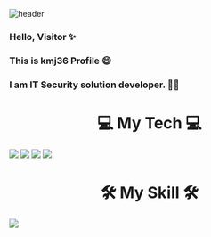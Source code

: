 ![header](https://capsule-render.vercel.app/api?type=waving&color=auto&height=300&section=header&text=kmj36%27s+Github&fontSize=100)
### Hello, Visitor ✨
### This is kmj36 Profile 😄
### I am IT Security solution developer. 🔐🔧

<h1 align = "center"><b> 💻 My Tech 💻 </b></h1>
<span><img src="https://img.shields.io/badge/c-%2300599C.svg?style=for-the-badge&logo=c&logoColor=white"/></span>
<span><img src="https://img.shields.io/badge/c++-00599C?style=for-the-badge&logo=c%2B%2B&logoColor=white%22"/></span>
<span><img src="https://img.shields.io/badge/python-3670A0?style=for-the-badge&logo=python&logoColor=ffdd54"/></span>
<span><img src="https://img.shields.io/badge/go-%2300ADD8.svg?style=for-the-badge&logo=go&logoColor=white"/></span>

<h1 align = "center"><b> 🛠 My Skill 🛠 </b></h1>
<span><img src="https://img.shields.io/badge/AWS-%23FF9900.svg?style=for-the-badge&logo=amazon-aws&logoColor=white"/></span>



<!--
**kmj36/kmj36** is a ✨ _special_ ✨ repository because its `README.md` (this file) appears on your GitHub profile.



Here are some ideas to get you started:

- 🔭 I’m currently working on ...
- 🌱 I’m currently learning ...
- 👯 I’m looking to collaborate on ...
- 🤔 I’m looking for help with ...
- 💬 Ask me about ...
- 📫 How to reach me: ...
- 😄 Pronouns: ...
- ⚡ Fun fact: ...
-->
